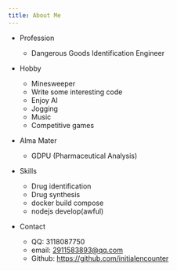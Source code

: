 ```yaml
---
title: About Me
---
```


- Profession

    - Dangerous Goods Identification Engineer

- Hobby 

    - Minesweeper
    - Write some interesting code
    - Enjoy AI
    - Jogging
    - Music
    - Competitive games

- Alma Mater

    - GDPU (Pharmaceutical Analysis)

- Skills

    - Drug identification
    - Drug synthesis
    - docker build compose
    - nodejs develop(awful)

- Contact

    - QQ: 3118087750 
    - email: 2911583893@qq.com 
    - Github: https://github.com/initialencounter

